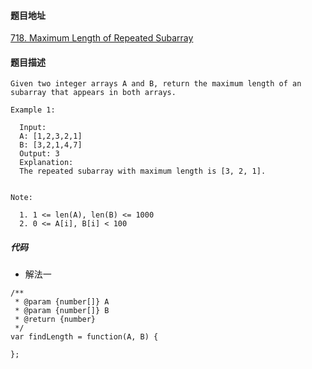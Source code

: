 #### 题目地址
[718. Maximum Length of Repeated Subarray](https://leetcode.com/problems/maximum-length-of-repeated-subarray/)
#### 题目描述
```
Given two integer arrays A and B, return the maximum length of an subarray that appears in both arrays.

Example 1:

  Input:
  A: [1,2,3,2,1]
  B: [3,2,1,4,7]
  Output: 3
  Explanation: 
  The repeated subarray with maximum length is [3, 2, 1].
 

Note:

  1. 1 <= len(A), len(B) <= 1000
  2. 0 <= A[i], B[i] < 100
```

##### 代码

- 解法一
```
/**
 * @param {number[]} A
 * @param {number[]} B
 * @return {number}
 */
var findLength = function(A, B) {
    
};
```
